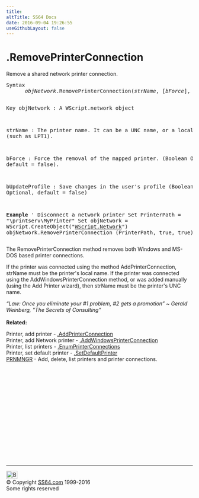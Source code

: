 ```yaml
---
title:
altTitle: SS64 Docs
date: 2016-09-04 19:26:55
useGithubLayout: false
---
```

<!-- #BeginLibraryItem "/Library/head_vb.lbi" --><!-- #EndLibraryItem --><h1>.RemovePrinterConnection </h1> 
<p>Remove a shared network printer connection.</p>
<pre>Syntax 
      <i>objNetwork</i>.RemovePrinterConnection(<i>strName</i>, [<i>bForce</i>], [<i>bUpdateProfile</i>])

Key
   objNetwork : A WScript.network object

   strName : The printer name. It can be a UNC name, or a local name (such as LPT1). 
   
   bForce  : Force the removal of the mapped printer. 
            (Boolean Optional, default = false). 
   
   bUpdateProfile : Save changes in the user's profile
                   (Boolean Optional, default = false)


<b>Example</b>
' Disconnect a network printer
Set PrinterPath = "\\printserv\MyPrinter"
Set objNetwork = WScript.CreateObject("<a href="network.html">WScript.Network</a>") 
objNetwork.RemovePrinterConnection (PrinterPath, true, true)</pre>
<p>The RemovePrinterConnection method removes both Windows and MS-DOS based printer connections. </p>
<p>If the printer was connected using the method AddPrinterConnection, strName must be the printer's local name. If the printer was connected using the AddWindowsPrinterConnection method, or was added manually (using the Add Printer wizard), then strName must be the printer's UNC name. </p>
<p><i class="quote">“Law: Once you eliminate your #1 problem, #2 gets a promotion” ~ Gerald Weinberg, "The Secrets of Consulting"</i><br>
<b><br>
Related:</b></p>
<p> Printer, add printer - <a href="addprinterconnection.html">.AddPrinterConnection</a> 
<br>
Printer, add Network printer - <a href="addwindowsprinterconnection.html">.AddWindowsPrinterConnection</a> 
<br>
Printer, list printers - <a href="enumprinterconnections.html">.EnumPrinterConnections</a> 
<br>
Printer, set default printer - <a href="setdefaultprinter.html">.SetDefaultPrinter</a><br>
<a href="../nt/prnmngr.html">PRNMNGR</a> - Add, delete, list printers and printer connections.</p><!-- #BeginLibraryItem "/Library/foot_vb.lbi" --><p>
<!-- VB300 -->
<ins class="adsbygoogle" style="display:inline-block;width:300px;height:250px" data-ad-client="ca-pub-6140977852749469" data-ad-slot="1683739502"></ins>
<script>
(adsbygoogle = window.adsbygoogle || []).push({});
</script></p>
<hr>
<div id="bl" class="footer"><a href="removeprinterconnection.html#"><img src="../images/top.png" width="30" height="22" alt="Back to the Top"></a></div>
<div id="br" class="footer, tagline">© Copyright <a href="http://ss64.com/">SS64.com</a> 1999-2016<br>
Some rights reserved</div><!-- #EndLibraryItem -->

